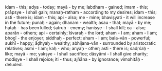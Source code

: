 idam - this; adya - today; mayā - by me; labdham - gained; imam - this; prāpsye - I shall gain; manaḥ-ratham - according to my desires; idam - this; asti - there is; idam - this; api - also; me - mine; bhaviṣyati - it will increase in the future; punaḥ - again; dhanam - wealth; asau - that; mayā - by me; hataḥ - has been killed; śatruḥ - enemy; haniṣye - I shall kill; ca - also; aparān - others; api - certainly; īśvaraḥ - the lord; aham - I am; aham - I am; bhogī - the enjoyer; siddhaḥ - perfect; aham - I am; bala-vān - powerful; sukhī - happy; āḍhyaḥ - wealthy; abhijana-vān - surrounded by aristocratic relatives; asmi - I am; kaḥ - who; anyaḥ - other; asti - there is; sadṛśaḥ - like; mayā - me; yakṣye - I shall sacriﬁce; dāsyāmi - I shall give charity; modiṣye - I shall rejoice; iti - thus; ajñāna - by ignorance; vimohitāḥ - deluded.